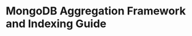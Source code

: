  # MongoDB Aggregation Framework and Indexing Guide
<!--
## **1. Introduction to Aggregation Framework**

The aggregation framework is a powerful tool in MongoDB for data transformation and computation. It processes data in a pipeline, where each stage performs an operation on the input and passes the result to the next stage.

Example:

```javascript
db.collection.aggregate([
  { $match: { status: "active" } },
  { $group: { _id: "$category", total: { $sum: "$amount" } } },
]);
```

---

## **2. Key Aggregation Stages**

### **2.1 $match**

Filters documents based on specified criteria.

Example:

```javascript
db.orders.aggregate([{ $match: { status: "completed" } }]);
```

---

### **2.2 $project**

Shapes the output documents by specifying included or computed fields.

Example:

```javascript
db.orders.aggregate([
  {
    $project: {
      customerName: 1,
      totalPrice: { $multiply: ["$price", "$quantity"] },
    },
  },
]);
```

---

### **2.3 $addFields**

Adds new fields to documents or modifies existing ones.

Example:

```javascript
db.orders.aggregate([
  {
    $addFields: {
      discountPrice: { $multiply: ["$price", 0.9] },
    },
  },
]);
```

---

### **2.4 $group**

Groups documents by a specified key and performs aggregate computations.

Example:

```javascript
db.sales.aggregate([
  {
    $group: {
      _id: "$region",
      totalSales: { $sum: "$amount" },
      salesCount: { $count: {} },
    },
  },
]);
```

---

### **2.5 $push**

Adds arrays of values during grouping.

Example:

```javascript
db.sales.aggregate([
  {
    $group: {
      _id: "$region",
      itemsSold: { $push: "$item" },
    },
  },
]);
```

---

### **2.6 $out**

Writes the output of the pipeline to a new or existing collection.

Example:

```javascript
db.orders.aggregate([
  { $match: { status: "completed" } },
  { $out: "completedOrders" },
]);
```

---

### **2.7 $merge**

Writes the output into a target collection, merging with existing data.

Example:

```javascript
db.orders.aggregate([
  { $match: { status: "completed" } },
  {
    $merge: {
      into: "orders_summary",
      on: "_id",
      whenMatched: "merge",
      whenNotMatched: "insert",
    },
  },
]);
```

---

### **2.8 $unwind**

Deconstructs arrays into individual documents.

Example:

```javascript
db.orders.aggregate([{ $unwind: "$items" }]);
```

---

### **2.9 $bucket**

Groups documents into buckets based on specified boundaries.

Example:

```javascript
db.sales.aggregate([
  {
    $bucket: {
      groupBy: "$price",
      boundaries: [0, 50, 100, 200],
      default: "Other",
      output: { count: { $sum: 1 } },
    },
  },
]);
```

---

### **2.10 $facet**

Executes multiple pipelines within a single stage.

Example:

```javascript
db.orders.aggregate([
  {
    $facet: {
      totalSales: [{ $group: { _id: null, total: { $sum: "$amount" } } }],
      topCustomers: [
        { $group: { _id: "$customer", total: { $sum: "$amount" } } },
        { $sort: { total: -1 } },
        { $limit: 5 },
      ],
    },
  },
]);
```

---

### **2.11 $lookup**

Performs joins between collections.

Example:

```javascript
db.orders.aggregate([
  {
    $lookup: {
      from: "customers",
      localField: "customerId",
      foreignField: "_id",
      as: "customerDetails",
    },
  },
]);
```

---

## **3. Indexing in MongoDB**

### **3.1 What is Indexing?**

Indexes improve query performance by allowing MongoDB to locate data without scanning the entire collection.

### **3.2 COLLSCAN vs IXSCAN**

- **COLLSCAN**: Full collection scan.
- **IXSCAN**: Index scan, faster for indexed fields.

Example:

```javascript
db.orders.find({ status: "completed" }).explain("executionStats");
```

---

### **3.3 Compound Index**

Indexes on multiple fields to optimize queries.

Example:

```javascript
db.orders.createIndex({ customerId: 1, status: 1 });
```

---

### **3.4 Text Index**

Supports text search.

Example:

```javascript
db.articles.createIndex({ content: "text" });
db.articles.find({ $text: { $search: "MongoDB indexing" } });
```

---

## **4. Practical Examples**

### Example 1: Sales Analysis

```javascript
db.sales.aggregate([
  { $group: { _id: "$region", totalSales: { $sum: "$amount" } } },
  { $sort: { totalSales: -1 } },
]);
```

### Example 2: Customer Purchase History

```javascript
db.orders.aggregate([
  { $match: { customerId: "12345" } },
  {
    $lookup: {
      from: "products",
      localField: "productId",
      foreignField: "_id",
      as: "productDetails",
    },
  },
]);
```

---

## **5. Additional Notes**

- Use `$sort` and `$limit` for optimization.
- Always consider proper indexing strategies.
- Use `$merge` and `$out` cautiously to avoid data overwrite. -->

